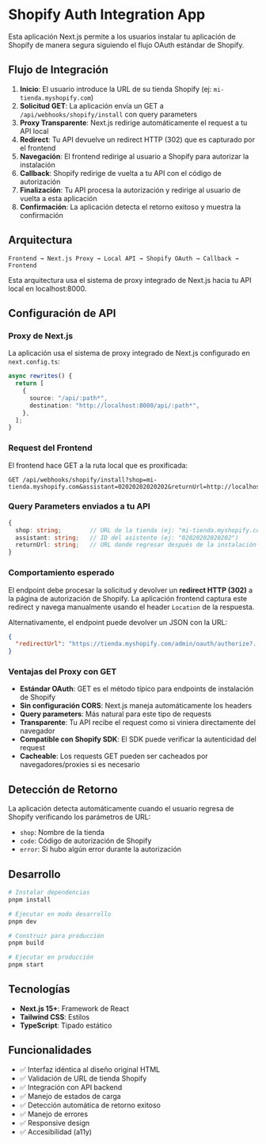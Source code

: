 # Shopify Auth Integration App

Esta aplicación Next.js permite a los usuarios instalar tu aplicación de Shopify de manera segura siguiendo el flujo OAuth estándar de Shopify.

## Flujo de Integración

1. **Inicio**: El usuario introduce la URL de su tienda Shopify (ej: `mi-tienda.myshopify.com`)
2. **Solicitud GET**: La aplicación envía un GET a `/api/webhooks/shopify/install` con query parameters
3. **Proxy Transparente**: Next.js redirige automáticamente el request a tu API local
4. **Redirect**: Tu API devuelve un redirect HTTP (302) que es capturado por el frontend
5. **Navegación**: El frontend redirige al usuario a Shopify para autorizar la instalación
6. **Callback**: Shopify redirige de vuelta a tu API con el código de autorización
7. **Finalización**: Tu API procesa la autorización y redirige al usuario de vuelta a esta aplicación
8. **Confirmación**: La aplicación detecta el retorno exitoso y muestra la confirmación

## Arquitectura

```
Frontend → Next.js Proxy → Local API → Shopify OAuth → Callback → Frontend
```

Esta arquitectura usa el sistema de proxy integrado de Next.js hacia tu API local en localhost:8000.

## Configuración de API

### Proxy de Next.js

La aplicación usa el sistema de proxy integrado de Next.js configurado en `next.config.ts`:

```typescript
async rewrites() {
  return [
    {
      source: "/api/:path*",
      destination: "http://localhost:8000/api/:path*",
    },
  ];
}
```

### Request del Frontend

El frontend hace GET a la ruta local que es proxificada:

```
GET /api/webhooks/shopify/install?shop=mi-tienda.myshopify.com&assistant=02020202020202&returnUrl=http://localhost:3000
```

### Query Parameters enviados a tu API

```typescript
{
  shop: string;        // URL de la tienda (ej: "mi-tienda.myshopify.com")
  assistant: string;   // ID del asistente (ej: "02020202020202")
  returnUrl: string;   // URL donde regresar después de la instalación
}
```

### Comportamiento esperado

El endpoint debe procesar la solicitud y devolver un **redirect HTTP (302)** a la página de autorización de Shopify. La aplicación frontend captura este redirect y navega manualmente usando el header `Location` de la respuesta.

Alternativamente, el endpoint puede devolver un JSON con la URL:

```json
{
  "redirectUrl": "https://tienda.myshopify.com/admin/oauth/authorize?..."
}
```

### Ventajas del Proxy con GET

- **Estándar OAuth**: GET es el método típico para endpoints de instalación de Shopify
- **Sin configuración CORS**: Next.js maneja automáticamente los headers
- **Query parameters**: Más natural para este tipo de requests
- **Transparente**: Tu API recibe el request como si viniera directamente del navegador
- **Compatible con Shopify SDK**: El SDK puede verificar la autenticidad del request
- **Cacheable**: Los requests GET pueden ser cacheados por navegadores/proxies si es necesario

## Detección de Retorno

La aplicación detecta automáticamente cuando el usuario regresa de Shopify verificando los parámetros de URL:

- `shop`: Nombre de la tienda
- `code`: Código de autorización de Shopify
- `error`: Si hubo algún error durante la autorización

## Desarrollo

```bash
# Instalar dependencias
pnpm install

# Ejecutar en modo desarrollo
pnpm dev

# Construir para producción
pnpm build

# Ejecutar en producción
pnpm start
```

## Tecnologías

- **Next.js 15+**: Framework de React
- **Tailwind CSS**: Estilos
- **TypeScript**: Tipado estático

## Funcionalidades

- ✅ Interfaz idéntica al diseño original HTML
- ✅ Validación de URL de tienda Shopify
- ✅ Integración con API backend
- ✅ Manejo de estados de carga
- ✅ Detección automática de retorno exitoso
- ✅ Manejo de errores
- ✅ Responsive design
- ✅ Accesibilidad (a11y)
